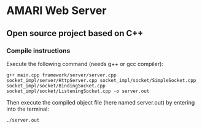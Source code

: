 # AMARI Web Server

## Open source project based on C++

### Compile instructions

Execute the following command (needs g++ or gcc compiler):

```
g++ main.cpp framework/server/server.cpp socket_impl/server/HttpServer.cpp socket_impl/socket/SimpleSocket.cpp socket_impl/socket/BindingSocket.cpp socket_impl/socket/ListeningSocket.cpp -o server.out
```

Then execute the compiled object file (here named server.out) by entering into the terminal:

```
./server.out
```
